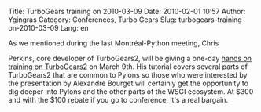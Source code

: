 Title: TurboGears training on 2010-03-09
Date: 2010-02-01 10:57
Author: Ygingras
Category: Conferences, Turbo Gears
Slug: turbogears-training-on-2010-03-09
Lang: en

<!--:en-->As we mentioned during the last Montréal-Python meeting, Chris
Perkins, core developer of TurboGears2, will be giving a one-day [hands
on training on TurboGears2][] on March 9th. His tutorial covers several
parts of TurboGears2 that are common to Pylons so those who were
interested by the presentation by Alexandre Bourget will certainly get
the opportunity to dig deeper into Pylons and the other parts of the
WSGI ecosystem. At \$300 and with the \$100 rebate if you go to
conference, it's a real bargain.

<!--:-->

  [hands on training on TurboGears2]: http://confoo.ca/en/2010/session/relational-database-apps-with-turbogears
